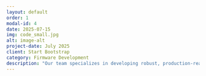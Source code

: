 ```yaml
---
layout: default
order: 1
modal-id: 4
date: 2025-07-15
img: code_small.jpg
alt: image-alt
project-date: July 2025
client: Start Bootstrap
category: Firmware Development
description: "Our team specializes in developing robust, production-ready firmware. We focus on writing clean, modular, and testable C/C++ code that is easy to maintain and scale, from low-level drivers to complex application logic."
---
```

